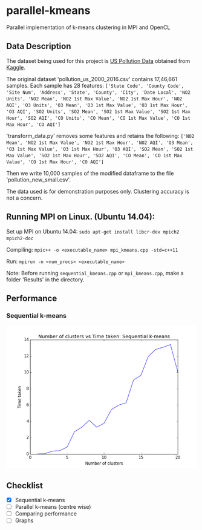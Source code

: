 # parallel-kmeans
Parallel implementation of k-means clustering in MPI and OpenCL

## Data Description
The dataset being used for this project is [US Pollution Data](https://www.kaggle.com/sogun3/uspollution) obtained from [Kaggle](https://www.kaggle.com).

The original dataset 'pollution_us_2000_2016.csv' contains 17,46,661 samples. Each sample has 28 features:
`['State Code', 'County Code', 'Site Num', 'Address', 'State',
       'County', 'City', 'Date Local', 'NO2 Units', 'NO2 Mean',
       'NO2 1st Max Value', 'NO2 1st Max Hour', 'NO2 AQI', 'O3 Units',
       'O3 Mean', 'O3 1st Max Value', 'O3 1st Max Hour', 'O3 AQI',
       'SO2 Units', 'SO2 Mean', 'SO2 1st Max Value', 'SO2 1st Max Hour',
       'SO2 AQI', 'CO Units', 'CO Mean', 'CO 1st Max Value',
       'CO 1st Max Hour', 'CO AQI']`

'transform_data.py' removes some features and retains the following:
`['NO2 Mean', 'NO2 1st Max Value', 'NO2 1st Max Hour', 'NO2 AQI',
       'O3 Mean', 'O3 1st Max Value', 'O3 1st Max Hour', 'O3 AQI',
       'SO2 Mean', 'SO2 1st Max Value', 'SO2 1st Max Hour',
       'SO2 AQI', 'CO Mean', 'CO 1st Max Value',
       'CO 1st Max Hour', 'CO AQI']`

Then we write 10,000 samples of the modified dataframe to the file 'pollution_new_small.csv'.

The data used is for demonstration purposes only. Clustering accuracy is not a concern.

## Running MPI on Linux. (Ubuntu 14.04): 

Set up MPI on Ubuntu 14.04: `sudo apt-get install libcr-dev mpich2 mpich2-doc`

Compiling: `mpic++ -o <executable_name> mpi_kmeans.cpp -std=c++11`

Run: `mpirun -n <num_procs> <executable_name>`

Note: Before running `sequential_kmeans.cpp` or `mpi_kmeans.cpp`, make a folder 'Results' in the directory.

## Performance

### Sequential k-means


![Graph](/Performance/Sequential.png)

## Checklist

- [x] Sequential k-means
- [ ] Parallel k-means (centre wise)
- [ ] Comparing performance
- [ ] Graphs
